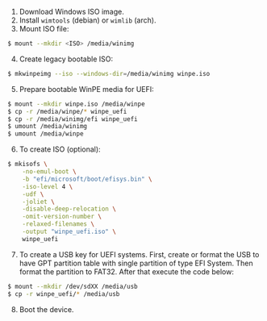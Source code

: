 1. Download Windows ISO image.
2. Install `wimtools` (debian) or `wimlib` (arch).
3. Mount ISO file:
```bash
$ mount --mkdir <ISO> /media/winimg
```
4. Create legacy bootable ISO:
```bash
$ mkwinpeimg --iso --windows-dir=/media/winimg winpe.iso
```
5. Prepare bootable WinPE media for UEFI:
```bash
$ mount --mkdir winpe.iso /media/winpe
$ cp -r /media/winpe/* winpe_uefi
$ cp -r /media/winimg/efi winpe_uefi
$ umount /media/winimg
$ umount /media/winpe
```
6. To create ISO (optional):
```bash
$ mkisofs \
    -no-emul-boot \
    -b "efi/microsoft/boot/efisys.bin" \
    -iso-level 4 \
    -udf \
    -joliet \
    -disable-deep-relocation \
    -omit-version-number \
    -relaxed-filenames \
    -output "winpe_uefi.iso" \
    winpe_uefi
```
7. To create a USB key for UEFI systems. First, create or format the USB to have GPT partition table with single partition of type EFI System. Then format the partition to FAT32. After that execute the code below:
```bash
$ mount --mkdir /dev/sdXX /media/usb
$ cp -r winpe_uefi/* /media/usb
```
8. Boot the device.